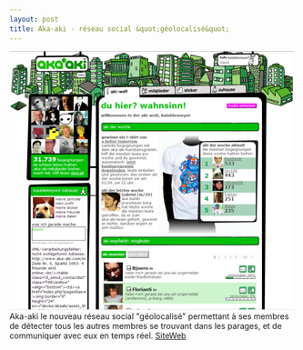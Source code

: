 ```yaml
---
layout: post
title: Aka-aki - réseau social &quot;géolocalisé&quot;
---
```


<img src="/assets/images/blog/Sites/aka-aki-homepage.png" alt="" />  
Aka-aki le nouveau réseau social "géolocalisé" permettant à ses membres de détecter tous les autres membres se trouvant dans les parages, et de communiquer avec eux en temps réel.  
<a href="www.aka-aki.com">SiteWeb</a>
